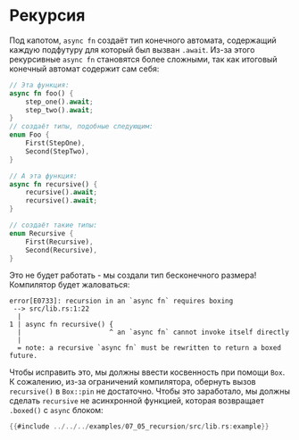 # Рекурсия

Под капотом, `async fn` создаёт тип конечного автомата, содержащий каждую подфутуру
для который был вызван `.await`. Из-за этого
рекурсивные `async fn` становятся более сложными,
так как итоговый конечный автомат содержит сам себя:

```rust
// Эта функция:
async fn foo() {
    step_one().await;
    step_two().await;
}
// создаёт типы, подобные следующим:
enum Foo {
    First(StepOne),
    Second(StepTwo),
}

// А эта функция:
async fn recursive() {
    recursive().await;
    recursive().await;
}

// создаёт такие типы:
enum Recursive {
    First(Recursive),
    Second(Recursive),
}
```

Это не будет работать - мы создали тип бесконечного размера!
Компилятор будет жаловаться:

```
error[E0733]: recursion in an `async fn` requires boxing
 --> src/lib.rs:1:22
  |
1 | async fn recursive() {
  |                      ^ an `async fn` cannot invoke itself directly
  |
  = note: a recursive `async fn` must be rewritten to return a boxed future.
```

Чтобы исправить это, мы должны ввести косвенность при помощи
`Box`. К сожалению, из-за ограничений компилятора,
обернуть вызов `recursive()` в `Box::pin`
не достаточно. Чтобы это заработало, мы должны сделать
`recursive` не асинхронной функцией, которая
возвращает `.boxed()` с `async` блоком:

```rust
{{#include ../../../examples/07_05_recursion/src/lib.rs:example}}
```

